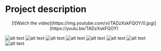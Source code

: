# Project description
<p align="center">
  [![Watch the video](https://img.youtube.com/vi/TADzXskFQOY/0.jpg)](https://youtu.be/TADzXskFQOY)
</p>

![alt text](https://github.com/triggor/uni_assignments/blob/master/5.semester/Embedded_Systems/Project/1.jpg)
![alt text](https://github.com/triggor/uni_assignments/blob/master/5.semester/Embedded_Systems/Project/2.jpg)
![alt text](https://github.com/triggor/uni_assignments/blob/master/5.semester/Embedded_Systems/Project/3.jpg)
![alt text](https://github.com/triggor/uni_assignments/blob/master/5.semester/Embedded_Systems/Project/4.jpg)
![alt text](https://github.com/triggor/uni_assignments/blob/master/5.semester/Embedded_Systems/Project/5.jpg)
![alt text](https://github.com/triggor/uni_assignments/blob/master/5.semester/Embedded_Systems/Project/6.jpg)
![alt text](https://github.com/triggor/uni_assignments/blob/master/5.semester/Embedded_Systems/Project/7.jpg)
![alt text](https://github.com/triggor/uni_assignments/blob/master/5.semester/Embedded_Systems/Project/8.jpg)
